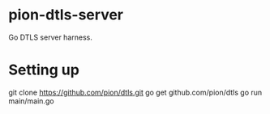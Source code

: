 # pion-dtls-server
Go DTLS server harness.

# Setting up
git clone https://github.com/pion/dtls.git
go get github.com/pion/dtls
go run main/main.go
